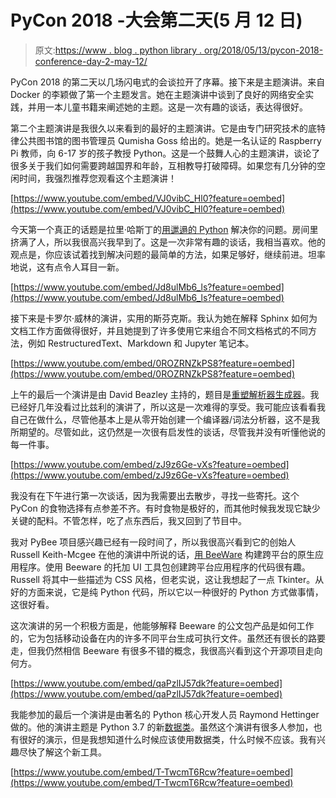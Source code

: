 # PyCon 2018 -大会第二天(5 月 12 日)

> 原文:[https://www . blog . python library . org/2018/05/13/pycon-2018-conference-day-2-may-12/](https://www.blog.pythonlibrary.org/2018/05/13/pycon-2018-conference-day-2-may-12/)

PyCon 2018 的第二天以几场闪电式的会谈拉开了序幕。接下来是主题演讲。来自 Docker 的李颖做了第一个主题发言。她在主题演讲中谈到了良好的网络安全实践，并用一本儿童书籍来阐述她的主题。这是一次有趣的谈话，表达得很好。

第二个主题演讲是我很久以来看到的最好的主题演讲。它是由专门研究技术的底特律公共图书馆的图书管理员 Qumisha Goss 给出的。她是一名认证的 Raspberry Pi 教师，向 6-17 岁的孩子教授 Python。这是一个鼓舞人心的主题演讲，谈论了很多关于我们如何需要跨越国界和年龄，互相教导打破障碍。如果您有几分钟的空闲时间，我强烈推荐您观看这个主题演讲！

[https://www.youtube.com/embed/VJ0vibC_Hl0?feature=oembed](https://www.youtube.com/embed/VJ0vibC_Hl0?feature=oembed)

今天第一个真正的话题是拉里·哈斯丁的[用邋遢的 Python](https://us.pycon.org/2018/schedule/presentation/128/) 解决你的问题。房间里挤满了人，所以我很高兴我早到了。这是一次非常有趣的谈话，我相当喜欢。他的观点是，你应该试着找到解决问题的最简单的方法，如果足够好，继续前进。坦率地说，这有点令人耳目一新。

[https://www.youtube.com/embed/Jd8ulMb6_ls?feature=oembed](https://www.youtube.com/embed/Jd8ulMb6_ls?feature=oembed)

接下来是卡罗尔·威林的演讲，实用的斯芬克斯。我认为她在解释 Sphinx 如何为文档工作方面做得很好，并且她提到了许多使用它来组合不同文档格式的不同方法，例如 RestructuredText、Markdown 和 Jupyter 笔记本。

[https://www.youtube.com/embed/0ROZRNZkPS8?feature=oembed](https://www.youtube.com/embed/0ROZRNZkPS8?feature=oembed)

上午的最后一个演讲是由 David Beazley 主持的，题目是[重塑解析器生成器](https://us.pycon.org/2018/schedule/presentation/143/)。我已经好几年没看过比兹利的演讲了，所以这是一次难得的享受。我可能应该看看我自己在做什么，尽管他基本上是从零开始创建一个编译器/词法分析器，这不是我所期望的。尽管如此，这仍然是一次很有启发性的谈话，尽管我并没有听懂他说的每一件事。

[https://www.youtube.com/embed/zJ9z6Ge-vXs?feature=oembed](https://www.youtube.com/embed/zJ9z6Ge-vXs?feature=oembed)

我没有在下午进行第一次谈话，因为我需要出去散步，寻找一些寄托。这个 PyCon 的食物选择有点参差不齐。有时食物是极好的，而其他时候我发现它缺少关键的配料。不管怎样，吃了点东西后，我又回到了节目中。

我对 PyBee 项目感兴趣已经有一段时间了，所以我很高兴看到它的创始人 Russell Keith-Mcgee 在他的演讲中所说的话，[用 BeeWare](https://us.pycon.org/2018/schedule/presentation/116/) 构建跨平台的原生应用程序。使用 Beeware 的托加 UI 工具包创建跨平台应用程序的代码很有趣。Russell 将其中一些描述为 CSS 风格，但老实说，这让我想起了一点 Tkinter。从好的方面来说，它是纯 Python 代码，所以它以一种很好的 Python 方式做事情，这很好看。

这次演讲的另一个积极方面是，他能够解释 Beeware 的公文包产品是如何工作的，它为包括移动设备在内的许多不同平台生成可执行文件。虽然还有很长的路要走，但我仍然相信 Beeware 有很多不错的概念，我很高兴看到这个开源项目走向何方。

[https://www.youtube.com/embed/qaPzlIJ57dk?feature=oembed](https://www.youtube.com/embed/qaPzlIJ57dk?feature=oembed)

我能参加的最后一个演讲是由著名的 Python 核心开发人员 Raymond Hettinger 做的。他的演讲主题是 Python 3.7 的新[数据类](https://us.pycon.org/2018/schedule/presentation/94/)。虽然这个演讲有很多人参加，也有很好的演示，但是我想知道什么时候应该使用数据类，什么时候不应该。我有兴趣尽快了解这个新工具。

[https://www.youtube.com/embed/T-TwcmT6Rcw?feature=oembed](https://www.youtube.com/embed/T-TwcmT6Rcw?feature=oembed)
